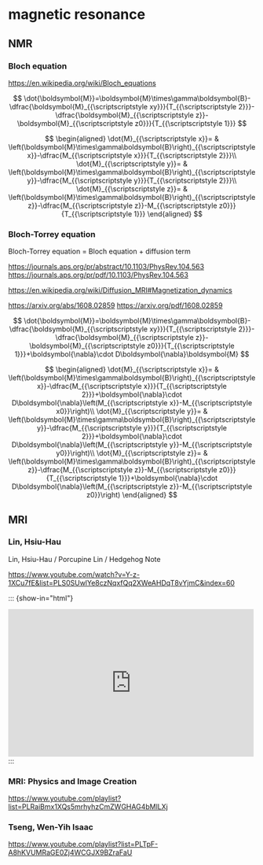 # magnetic resonance

## NMR

### Bloch equation

https://en.wikipedia.org/wiki/Bloch_equations

$$
\dot{\boldsymbol{M}}=\boldsymbol{M}\times\gamma\boldsymbol{B}-\dfrac{\boldsymbol{M}_{{\scriptscriptstyle xy}}}{T_{{\scriptscriptstyle 2}}}-\dfrac{\boldsymbol{M}_{{\scriptscriptstyle z}}-\boldsymbol{M}_{{\scriptscriptstyle z0}}}{T_{{\scriptscriptstyle 1}}}
$$

$$
\begin{aligned}
\dot{M}_{{\scriptscriptstyle x}}= & \left(\boldsymbol{M}\times\gamma\boldsymbol{B}\right)_{{\scriptscriptstyle x}}-\dfrac{M_{{\scriptscriptstyle x}}}{T_{{\scriptscriptstyle 2}}}\\
\dot{M}_{{\scriptscriptstyle y}}= & \left(\boldsymbol{M}\times\gamma\boldsymbol{B}\right)_{{\scriptscriptstyle y}}-\dfrac{M_{{\scriptscriptstyle y}}}{T_{{\scriptscriptstyle 2}}}\\
\dot{M}_{{\scriptscriptstyle z}}= & \left(\boldsymbol{M}\times\gamma\boldsymbol{B}\right)_{{\scriptscriptstyle z}}-\dfrac{M_{{\scriptscriptstyle z}}-M_{{\scriptscriptstyle z0}}}{T_{{\scriptscriptstyle 1}}}
\end{aligned}
$$

### Bloch-Torrey equation

Bloch-Torrey equation = Bloch equation + diffusion term

https://journals.aps.org/pr/abstract/10.1103/PhysRev.104.563  https://journals.aps.org/pr/pdf/10.1103/PhysRev.104.563

https://en.wikipedia.org/wiki/Diffusion_MRI#Magnetization_dynamics

https://arxiv.org/abs/1608.02859  https://arxiv.org/pdf/1608.02859

$$
\dot{\boldsymbol{M}}=\boldsymbol{M}\times\gamma\boldsymbol{B}-\dfrac{\boldsymbol{M}_{{\scriptscriptstyle xy}}}{T_{{\scriptscriptstyle 2}}}-\dfrac{\boldsymbol{M}_{{\scriptscriptstyle z}}-\boldsymbol{M}_{{\scriptscriptstyle z0}}}{T_{{\scriptscriptstyle 1}}}+\boldsymbol{\nabla}\cdot D\boldsymbol{\nabla}\boldsymbol{M}
$$

$$
\begin{aligned}
\dot{M}_{{\scriptscriptstyle x}}= & \left(\boldsymbol{M}\times\gamma\boldsymbol{B}\right)_{{\scriptscriptstyle x}}-\dfrac{M_{{\scriptscriptstyle x}}}{T_{{\scriptscriptstyle 2}}}+\boldsymbol{\nabla}\cdot D\boldsymbol{\nabla}\left(M_{{\scriptscriptstyle x}}-M_{{\scriptscriptstyle x0}}\right)\\
\dot{M}_{{\scriptscriptstyle y}}= & \left(\boldsymbol{M}\times\gamma\boldsymbol{B}\right)_{{\scriptscriptstyle y}}-\dfrac{M_{{\scriptscriptstyle y}}}{T_{{\scriptscriptstyle 2}}}+\boldsymbol{\nabla}\cdot D\boldsymbol{\nabla}\left(M_{{\scriptscriptstyle y}}-M_{{\scriptscriptstyle y0}}\right)\\
\dot{M}_{{\scriptscriptstyle z}}= & \left(\boldsymbol{M}\times\gamma\boldsymbol{B}\right)_{{\scriptscriptstyle z}}-\dfrac{M_{{\scriptscriptstyle z}}-M_{{\scriptscriptstyle z0}}}{T_{{\scriptscriptstyle 1}}}+\boldsymbol{\nabla}\cdot D\boldsymbol{\nabla}\left(M_{{\scriptscriptstyle z}}-M_{{\scriptscriptstyle z0}}\right)
\end{aligned}
$$

## MRI

### Lin, Hsiu-Hau

Lin, Hsiu-Hau / Porcupine Lin / Hedgehog Note

https://www.youtube.com/watch?v=Y-z-1XCu7fE&list=PLS0SUwlYe8czNqxfQq2XWeAHDqT8vYjmC&index=60

::: {show-in="html"}
<iframe width=500 height=300 frameborder="0" allowfullscreen src="https://www.youtube.com/embed/Y-z-1XCu7fE"></iframe>
:::

### MRI: Physics and Image Creation

https://www.youtube.com/playlist?list=PLRaiBmx1XQs5mrhyhzCmZWGHAG4bMlLXj

### Tseng, Wen-Yih Isaac

https://www.youtube.com/playlist?list=PLTpF-A8hKVUMRaGE0Zj4WCGJX9BZraFaU
